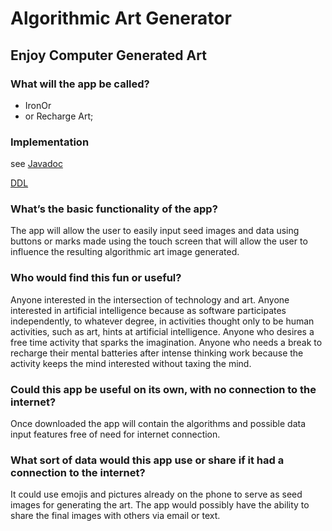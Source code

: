 # Algorithmic Art Generator

## Enjoy Computer Generated Art

### What will the app be called?
- IronOr 
- or Recharge Art; 

### Implementation
see [Javadoc](docs/api/)

[DDL](docs/ddl.md)

### What’s the basic functionality of the app?
The app will allow the user to easily input seed images and data using buttons or marks made using the touch screen that will allow the user to influence the resulting algorithmic art image generated.

### Who would find this fun or useful? 

Anyone interested in the intersection of technology and art.  Anyone interested in artificial intelligence because as software participates independently, to whatever degree, in activities thought only to be human activities, such as art, hints at artificial intelligence.  Anyone who desires a free time activity that sparks the imagination.  Anyone who needs a break to recharge their mental batteries after intense thinking work because the activity keeps the mind interested without taxing the mind.

### Could this app be useful on its own, with no connection to the internet?

Once downloaded the app will contain the algorithms and possible data input features free of need for internet connection.  

### What sort of data would this app use or share if it had a connection to the internet?

It could use emojis and pictures already on the phone to serve as seed images for generating the art.  The app would possibly have the ability to share the final images with others via email or text.

